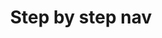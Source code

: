 ---
# This file is a template to document a new frontend template within the GOV.UK Publishing Design Guide website.
layout: frontend-template-documentation
sectionKey: Frontend templates

# Step 1: Duplicate and rename this file to the proposed frontend template you want to include in the Publishing Design Guide website.
# When duplicating and renaming this file use lowercase and replace any spaces with a dash (ie. -)

# Step 2: Set "eleventyExcludeFromCollections" to "false". This will ensure that the code snippet is commented out and a page will be display withinin the Publishing Design Guide.
eleventyExcludeFromCollections: false

# Step 3: Establish the relationship of this frontend template.
# The relationship between frontend templates will be demonstrated visually via levels on the left-hand navigation menu. For instance, "GitHub smart answers" is only revealed when the end-user selects "Smart answer" since "GitHub smart answers" a child template to the "Smart answer" frontend template.
eleventyNavigation:
  # If this frontend template is not associated with or a child to another frontend template, set the field below ("parent") to "Frontend templates"
  parent: Frontend templates

# Step 4: Input data points according to fields below to the best of your ability. Any fields without any data points will not be displayed on the website.

# Name of the frontend tempalte
# This is the name of the frontend template (ex. Homepage). It is required to display the title on the page, in the meta data, and in the left-hand navigation menu of the frontend templates page.
title: Step by step nav

# Description of the frontend template
# This briefly describes what the frontend template is. It is required to display the description on the page, and in the <head> meta description.
description: Step by step is primarily navigation and not a content format. It’s not designed to replace or compete with guidance.

# Embedding the figma file of the frontend template
# This will display a Figma embed on the page.
# To add a Figma embed, copy only the URL within the embed snippet.
figmaLink: #Delete this comment before entering the Figma embed URL of the Figma representaiton of this frontend template.

# How the frontend template works
# Briefly descibe how this frontend template works. For instance, listing out what end-user can do on a page that uses this frontend template, as well as it's relation to other pages and its associated frontend templates on GOV.UK.
# You MUST wrap this in single quotation marks (ie. ' '), since markdown can be used to enter this information. To create a heading, use three hashes (ie. ###).
howItWorks:
  'Use step by step navigation to represent end-to-end journeys that:

  - have specific start and end points

  - require the user to interact with several pieces of guidance or transactions on GOV.UK

  - require the user to complete tasks in a specific order

  
  Step by steps can span guidance and transactions that belong to more than one department.

  ### Guidelines for not having a step by step

  Do not use step by step navigation:

  - when a user only needs to read guidance and not take a particular action

  - when the guidance or services that make up the journey aren’t on GOV.UK

  - when the journey isn’t linear, for example if you just want to present users with a series of options or to bring together related tasks


  You should not use step by step inside a service. Use the task list pattern instead. If a department wants to use the step by step pattern inside a service in order to track a user’s progress through a service, they cannot use step by step. 

  
  ### Examples of when not to use step by step

  We wouldn’t create a step by step to help users decide what kind of visa to apply for because it’s not a linear journey, it’s just a collection of options. But we could create one about what to do to come to the UK to study, and one of the tasks might be about finding the right visa to apply for. 


  We wouldn’t create a step by step for teachers on how to manage their workload because because it’s made up of a collection of related tasks. It’s not a linear journey with a start and an end.'

# Live examples of webpages that use this frontend template
# List out all the pages on GOV.UK that use this frontend template, by providing: (1) the title of the page, (2) the URL of the page, and (3) indicate whether the page is in Welsh in order for assistive technology to read out the page title correctly.
examples:
  # To add additional examples duplicate the the fields below (adhering to the formating) but increase the count by one integer.
  0:
    # Both title and link are REQUIRED in order for this information to render on the page.
    title: 'Get Tax-Free Childcare: step by step'
    link: https://www.gov.uk/get-tax-free-childcare
    welsh:
      # Options on whether the webpage using this frontend template is in Welsh:
        # true = The webpage is in Welsh
        # false = The webpage is not in Welsh, but rather in English
      false
  1:
    # Both title and link are REQUIRED in order for this information to render on the page.
    title: 'Tell DVLA you’ve changed address: step by step'
    link: https://www.gov.uk/tell-dvla-changed-address
    welsh:
      # Options on whether the webpage using this frontend template is in Welsh:
        # true = The webpage is in Welsh
        # false = The webpage is not in Welsh, but rather in English
      false
  2:
    # Both title and link are REQUIRED in order for this information to render on the page.
    title: 'Set up a limited company: step by step'
    link: https://www.gov.uk/set-up-limited-company
    welsh:
      # Options on whether the webpage using this frontend template is in Welsh:
        # true = The webpage is in Welsh
        # false = The webpage is not in Welsh, but rather in English
      false
    
# The Content Data (Production) URL this frontend template
# Filter the document type in content data and copy the URL in your browser's address bar.
contentDataLink: https://content-data.publishing.service.gov.uk/content?submitted=true&date_range=past-30-days&search_term=&document_type=step_by_step_nav&organisation_id=all

# How is this frontend template built
# This will display all the underlying technologies that make-up this template.
contentSchema:
  # The GOV.UK [browser extension](https://github.com/alphagov/govuk-browser-extension) can help indentify the content schema for this frontend template.
  title: step_by_step_nav
  link: https://docs.publishing.service.gov.uk/content-schemas/step_by_step_nav.html

contentType:
  # The GOV.UK [browser extension](https://github.com/alphagov/govuk-browser-extension) can help indentify the content type (also known as document type) for this frontend template.
  title: step_by_step_nav
  link: https://docs.publishing.service.gov.uk/document-types/step_by_step_nav.html

publishingApp:
  # The GOV.UK [browser extension](https://github.com/alphagov/govuk-browser-extension) can help indentify the publishing app associated with adding content to this frontend template.
  # Publishing app options:
    # collections publisher
    # content publisher
    # content tagger
    # local links manager
    # mainstream publisher
    # manuals publisher
    # maslow
    # service manual publisher
    # short url manager
    # special route publisher
    # specialist publisher
    # travel advice publisher
    # whitehall
  collections publisher

renderingApp:
  # The GOV.UK [browser extension](https://github.com/alphagov/govuk-browser-extension) can help indentify which rendering app is used to generate this frontend template.
  # Rendring app options:
    # collections
    # email alert frontend
    # feedback
    # finder frontend
    # frontend
    # government frontend
    # smart answers
    # static
  collections

# Components that make-up this frontend template
# List out all the components that make-up this frontend template, by (1) providing the name of the component, (2) a link to the documentation for said component, (3) how is this component generated on the page and (4) the associated publishing input fields within the publishing app.
components:
  # To add additional components duplicate the the fields below (adhering to the formating) but increase the count by one integer.
  0:
    # The componentName is REQUIRED in order for this information to be displayed on the page.
    componentName:
      # You MUST wrap this in single quotation marks (ie. ' '), since markdown can be used to enter this information.
      'Layout super navigation header'
    componentURL: https://components.publishing.service.gov.uk/component-guide/layout_super_navigation_header
    generated:
      # Options how said component is generated page:
        # auto = "Autogenerated in frontend template"
        # publisher = "Customized by publisher"
        # hardcode = "Hardcoded by developer"
      auto
    input:
      # You MUST wrap this in single quotation marks (ie. ' '), since markdown can be used to enter this information.
      #If this component can be generated by a publisher via a publihing app the delete this comment before entering that infomration.
  1:
    # The componentName is REQUIRED in order for this information to be displayed on the page.
    componentName:
      # You MUST wrap this in single quotation marks (ie. ' '), since markdown can be used to enter this information.
      'Breadcrumbs'
    componentURL: https://components.publishing.service.gov.uk/component-guide/breadcrumbs
    generated:
      # Options how said component is generated page:
        # auto = "Autogenerated in frontend template"
        # publisher = "Customized by publisher"
        # hardcode = "Hardcoded by developer"
      auto
    input:
      # You MUST wrap this in single quotation marks (ie. ' '), since markdown can be used to enter this information.
      'Tags > taken to [content tagger](https://docs.publishing.service.gov.uk/repos/content-tagger.html) > Primary mainstream browse page'
  2:
    # The componentName is REQUIRED in order for this information to be displayed on the page.
    componentName:
      # You MUST wrap this in single quotation marks (ie. ' '), since markdown can be used to enter this information.
      'Page title'
    componentURL: https://components.publishing.service.gov.uk/component-guide/title
    generated:
      # Options how said component is generated page:
        # auto = "Autogenerated in frontend template"
        # publisher = "Customized by publisher"
        # hardcode = "Hardcoded by developer"
      publisher
    input:
      # You MUST wrap this in single quotation marks (ie. ' '), since markdown can be used to enter this information.
      'Title (required)'
  3:
    # The componentName is REQUIRED in order for this information to be displayed on the page.
    componentName:
      # You MUST wrap this in single quotation marks (ie. ' '), since markdown can be used to enter this information.
      'Govspeak content'
    componentURL: https://components.publishing.service.gov.uk/component-guide/govspeak
    generated:
      # Options how said component is generated page:
        # auto = "Autogenerated in frontend template"
        # publisher = "Customized by publisher"
        # hardcode = "Hardcoded by developer"
      publisher
    input:
      # You MUST wrap this in single quotation marks (ie. ' '), since markdown can be used to enter this information.
      'Introduction (required)'
  4:
    # The componentName is REQUIRED in order for this information to be displayed on the page.
    componentName:
      # You MUST wrap this in single quotation marks (ie. ' '), since markdown can be used to enter this information.
      'Step by step navigation'
    componentURL: https://components.publishing.service.gov.uk/component-guide/step_by_step_nav
    generated:
      # Options how said component is generated page:
        # auto = "Autogenerated in frontend template"
        # publisher = "Customized by publisher"
        # hardcode = "Hardcoded by developer"
      auto
    input:
      # You MUST wrap this in single quotation marks (ie. ' '), since markdown can be used to enter this information.
      'Steps > Step title (required) + Step label + Content, tasks and links'
  5:
    # The componentName is REQUIRED in order for this information to be displayed on the page.
    componentName:
      # You MUST wrap this in single quotation marks (ie. ' '), since markdown can be used to enter this information.
      'Feedback'
    componentURL: https://components.publishing.service.gov.uk/component-guide/feedback
    generated:
      # Options how said component is generated page:
        # auto = "Autogenerated in frontend template"
        # publisher = "Customized by publisher"
        # hardcode = "Hardcoded by developer"
      auto
    input:
      # You MUST wrap this in single quotation marks (ie. ' '), since markdown can be used to enter this information.
      #If this component can be generated by a publisher via a publihing app the delete this comment before entering that infomration.
  6:
    # The componentName is REQUIRED in order for this information to be displayed on the page.
    componentName:
      # You MUST wrap this in single quotation marks (ie. ' '), since markdown can be used to enter this information.
      'Layout footer'
    componentURL: https://components.publishing.service.gov.uk/component-guide/layout_footer
    generated:
      # Options how said component is generated page:
        # auto = "Autogenerated in frontend template"
        # publisher = "Customized by publisher"
        # hardcode = "Hardcoded by developer"
      auto
    input:
      # You MUST wrap this in single quotation marks (ie. ' '), since markdown can be used to enter this information.
      #If this component can be generated by a publisher via a publihing app the delete this comment before entering that infomration.

# Evidence and insights for this frontend template
# List out all past documentation/supporting material with regards to or realted to this frontend template. It can include (1) past design documentation, (2) research findings, and (3) presentations.
insights:
  # To add additional insights duplicate the the fields below (adhering to the formating) but increase the count by one integer.
  0:
    # A description is REQUIRED in order for this information to render on the page.
    date: #Delete this comment before entering the date when the document was published.
    description:
      # You MUST wrap this in single quotation marks (ie. ' '), since markdown can be used to enter this information. To create a heading, use three hashes (ie. ###).
      #Delete this comment before entering a brief summary about the document being referred.
    title: #Delete this comment before entering the name of the insight document.
    link: #Delete this comment before entering the URL of the insight document.
    documentFormat: #Delete this comment before entering the format of the insight document. Example: (1) Google Docs, (2) Google Sheets, and (3) Google Slides.

# Existing issues with this frontend template
# List of all the issues that are associated with this frontend template, (1) containing the title used to describe the issue on GitHub, and (2) the link to the GitHub issue itself.
issues:
  # To add additional issues duplicate the the fields below (adhering to the formating) but increase the count by one integer.
  0:
    # Both title and link are REQUIRED in order to display this information on the page.
    title: #Delete this comment before entering the title of the GitHub issue.
    link: #Delete this comment before entering the URL of the corresponding GitHub issue.
---